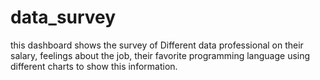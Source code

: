 # data_survey
this dashboard shows the survey of Different data professional on their salary, feelings about the job, their favorite programming language using different charts to show this information.
